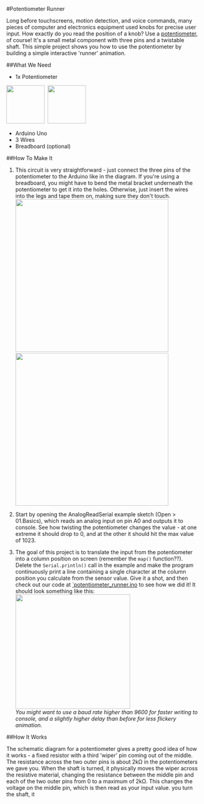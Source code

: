 #Potentiometer Runner

Long before touchscreens, motion detection, and voice commands, many pieces of computer and electronics 
equipment used knobs for precise user input. How exactly do you read the position of a knob? Use a 
[potentiometer](https://www.arduino.cc/en/Tutorial/Potentiometer), of course! It's a small metal component with 
three pins and a twistable shaft. This simple project shows you how to use the potentiometer by building
a simple interactive 'runner' animation.

##What We Need

* 1x Potentiometer

<img src="https://www.futurlec.com/Pictures/D_Shaft_Potentiometer.jpg" height="100px">
&nbsp;<img src="http://farasbee.com/blog/wp-content/uploads/2012/02/potentiometer.png" height="100px">

* Arduino Uno
* 3 Wires
* Breadboard (optional)


##How To Make It

1. This circuit is very straightforward - just connect the three pins of the potentiometer to the
Arduino like in the diagram. If you're using a breadboard, you might have to bend the metal bracket underneath 
the potentiometer to get it into the holes. Otherwise, just insert the wires into the legs and tape them on, 
making sure they don't touch.
<br><img src="https://cloud.githubusercontent.com/assets/3172103/9155886/a2e0d0be-3e95-11e5-9e4b-9eb8482deeff.png" width="400px">
&nbsp;<img src="https://cloud.githubusercontent.com/assets/3172103/9155883/7f28309a-3e95-11e5-857a-748bf3658fdc.png" width="400px">

2. Start by opening the AnalogReadSerial example sketch (Open > 01.Basics), which reads an analog input on
pin A0 and outputs it to console. See how twisting the potentiometer changes the value - at one extreme it should
drop to 0, and at the other it should hit the max value of 1023.

3. The goal of this project is to translate the input from the potentiometer into a column position on screen
(remember the `map()` function??). Delete the `Serial.println()` call in the example and 
make the program continuously print a line containing a single character at the
column position you calculate from the sensor value. Give it a shot, and then 
check out our code at [`potentiometer_runner.ino](potentiometer_runner.ino) to see how we did it! 
It should look something like this:
<br><img src="https://cloud.githubusercontent.com/assets/3172103/9155900/14d2374e-3e96-11e5-8933-973a3d51eac3.png" height="300px"><br>
*You might want to use a baud rate higher than 9600 for faster writing to console, and a slightly higher delay
than before for less flickery animation.*


##How It Works

The schematic diagram for a potentiometer gives a pretty good idea of how it works - a fixed resistor with
a third 'wiper' pin coming out of the middle. The resistance across the two outer pins is about 2kΩ in the
potentiometers we gave you. When the shaft is turned, it physically moves the wiper across the resistive
material, changing the resistance between the middle pin and each of the two outer pins from 0 to a maximum
of 2kΩ. This changes the voltage on the middle pin, which is then read as your input value.
you turn the shaft, it 
